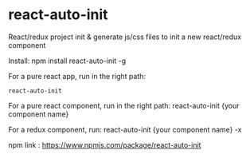 # react-auto-init
React/redux project init &amp; generate js/css files to init a new react/redux component

Install: npm install react-auto-init -g

For a pure react app, run in the right path: 

`react-auto-init`

For a pure react component, run in the right path: react-auto-init {your component name}

For a redux component, run: react-auto-init {your component name} -x

npm link : https://www.npmjs.com/package/react-auto-init
